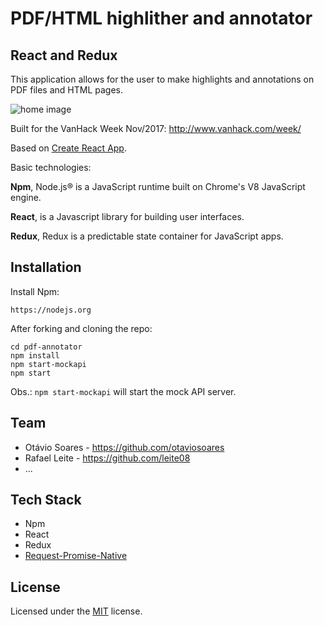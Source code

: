 # PDF/HTML highlither and annotator
## React and Redux

This application allows for the user to make highlights and annotations
on PDF files and HTML pages.

![home image](https://raw.githubusercontent.com/leite08/rp_bands-in-town/master/docs/home.png "Home image of the application")

Built for the VanHack Week Nov/2017:
http://www.vanhack.com/week/

Based on [Create React App](https://github.com/facebookincubator/create-react-app).

Basic technologies:

**Npm**, Node.js® is a JavaScript runtime built on Chrome's V8 JavaScript engine.
 
**React**, is a Javascript library for building user interfaces.

**Redux**, Redux is a predictable state container for JavaScript apps.

## Installation

Install Npm:

    https://nodejs.org
    
After forking and cloning the repo:

    cd pdf-annotator
    npm install
    npm start-mockapi
    npm start

Obs.: `npm start-mockapi` will start the mock API server.

## Team

- Otávio Soares - https://github.com/otaviosoares
- Rafael Leite - https://github.com/leite08
- ...


## Tech Stack

- Npm
- React
- Redux
- [Request-Promise-Native](https://github.com/request/request-promise-native)


## License

Licensed under the [MIT](http://www.opensource.org/licenses/mit-license.php)  license.

